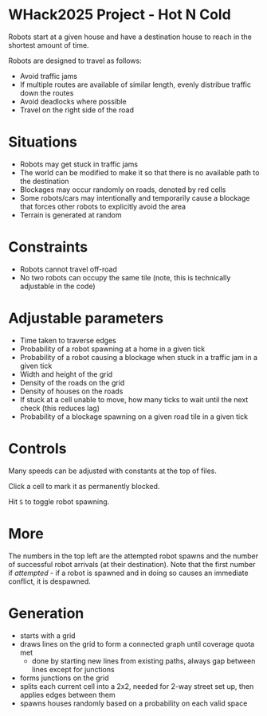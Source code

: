 # WHack2025 Project - Hot N Cold

Robots start at a given house and have a destination house to reach in the shortest amount of time.

Robots are designed to travel as follows:
- Avoid traffic jams
- If multiple routes are available of similar length, evenly distribue traffic down the routes
- Avoid deadlocks where possible
- Travel on the right side of the road

# Situations
- Robots may get stuck in traffic jams
- The world can be modified to make it so that there is no available path to the destination
- Blockages may occur randomly on roads, denoted by red cells
- Some robots/cars may intentionally and temporarily cause a blockage that forces other robots to explicitly avoid the area
- Terrain is generated at random

# Constraints
- Robots cannot travel off-road
- No two robots can occupy the same tile (note, this is technically adjustable in the code)

# Adjustable parameters
- Time taken to traverse edges
- Probability of a robot spawning at a home in a given tick
- Probability of a robot causing a blockage when stuck in a traffic jam in a given tick
- Width and height of the grid
- Density of the roads on the grid
- Density of houses on the roads
- If stuck at a cell unable to move, how many ticks to wait until the next check (this reduces lag)
- Probability of a blockage spawning on a given road tile in a given tick

# Controls

Many speeds can be adjusted with constants at the top of files.

Click a cell to mark it as permanently blocked.

Hit `S` to toggle robot spawning.

# More

The numbers in the top left are the attempted robot spawns and the number of successful robot arrivals (at their destination). Note that the first number if _attempted_ - if a robot is spawned and in doing so causes an immediate conflict, it is despawned.

# Generation
 - starts with a grid
 - draws lines  on the grid to form a connected graph until coverage quota met
    - done by starting new lines from existing paths, always gap between lines except for junctions
 - forms junctions on the grid
 - splits each current cell into a 2x2, needed for  2-way street set up, then applies edges between them
 - spawns houses randomly based on a probability on each valid space
